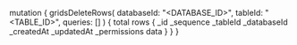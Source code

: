mutation {
    gridsDeleteRows(
        databaseId: "<DATABASE_ID>",
        tableId: "<TABLE_ID>",
        queries: []
    ) {
        total
        rows {
            _id
            _sequence
            _tableId
            _databaseId
            _createdAt
            _updatedAt
            _permissions
            data
        }
    }
}
